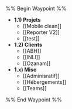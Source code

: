 %% Begin Waypoint %%
- **1.1) Projets**
	- [[Mobile clean]]
	- [[Reporter V2]]
	- [[test]]
- **1.2) Clients**
	- [[ABH]]
	- [[INLI]]
	- [[Ozanam]]
- **1.x) Misc**
	- [[Adminisratif]]
	- [[Hébergements]]
	- [[Teams]]

%% End Waypoint %%
